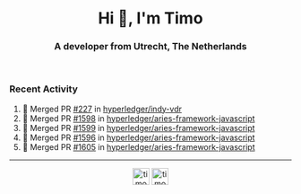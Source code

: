 <h1 align="center">Hi 👋, I'm Timo</h1>
<h3 align="center">A developer from Utrecht, The Netherlands</h3>
<br/>
<!-- https://github.com/rahuldkjain/github-profile-readme-generator --!>

<!--  <p align="left"><img src="https://github-readme-stats.vercel.app/api?username=timoglastra&show_icons=true&count_private=true&" alt="timoglastra" /></p> --!>

<!--
Github language stats
<p align="left"><img src="https://github-readme-stats.vercel.app/api/top-langs/?username=timoglastra&layout=compact" alt="timoglastra" /><p>
-->

<!-- Codestats language stats -->
<!-- <p align="left"><img src="https://codestats-readme.vercel.app/api/top-langs/?username=timoglastra&layout=compact&language_count=12" alt="timoglastra" /><p>    --!>
  
<h3>Recent Activity</h3>

<!--START_SECTION:activity-->
1. 🎉 Merged PR [#227](https://github.com/hyperledger/indy-vdr/pull/227) in [hyperledger/indy-vdr](https://github.com/hyperledger/indy-vdr)
2. 🎉 Merged PR [#1598](https://github.com/hyperledger/aries-framework-javascript/pull/1598) in [hyperledger/aries-framework-javascript](https://github.com/hyperledger/aries-framework-javascript)
3. 🎉 Merged PR [#1599](https://github.com/hyperledger/aries-framework-javascript/pull/1599) in [hyperledger/aries-framework-javascript](https://github.com/hyperledger/aries-framework-javascript)
4. 🎉 Merged PR [#1596](https://github.com/hyperledger/aries-framework-javascript/pull/1596) in [hyperledger/aries-framework-javascript](https://github.com/hyperledger/aries-framework-javascript)
5. 🎉 Merged PR [#1605](https://github.com/hyperledger/aries-framework-javascript/pull/1605) in [hyperledger/aries-framework-javascript](https://github.com/hyperledger/aries-framework-javascript)
<!--END_SECTION:activity-->

---

<p align="center">
<a href="https://twitter.com/timoglastra" target="blank"><img align="center" src="https://cdn.jsdelivr.net/npm/simple-icons@3.0.1/icons/twitter.svg" alt="timoglastra" height="30" width="30" /></a>
<a href="https://linkedin.com/in/timoglastra" target="blank"><img align="center" src="https://cdn.jsdelivr.net/npm/simple-icons@3.0.1/icons/linkedin.svg" alt="timoglastra" height="30" width="30" /></a>
</p>



